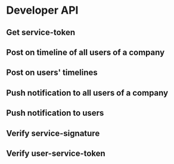 # Developer API

## <a name="get-service-token"></a>Get service-token

## <a name="timeline-all-users"></a>Post on timeline of all users of a company

## <a name="timeline-some-users"></a>Post on users' timelines

## <a name="notification-all-users"></a>Push notification to all users of a company

## <a name="notification-some-users"></a>Push notification to users

## <a name="verify-service-signature"></a>Verify service-signature

## <a name="verify-user-service-token"></a>Verify user-service-token

